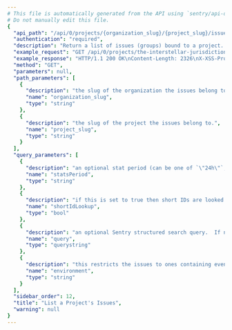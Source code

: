 ```yaml
---
# This file is automatically generated from the API using `sentry/api-docs/generator.py.`
# Do not manually edit this file.
{
  "api_path": "/api/0/projects/{organization_slug}/{project_slug}/issues/", 
  "authentication": "required", 
  "description": "Return a list of issues (groups) bound to a project.  All parameters are\nsupplied as query string parameters.\n\nA default query of ``is:unresolved`` is applied. To return results\nwith other statuses send an new query value (i.e. ``?query=`` for all\nresults).\n\nThe ``statsPeriod`` parameter can be used to select the timeline\nstats which should be present. Possible values are: ``\"\"`` (disable),\n``\"24h\"``, ``\"14d\"``", 
  "example_request": "GET /api/0/projects/the-interstellar-jurisdiction/pump-station/issues/?statsPeriod=24h HTTP/1.1\nHost: sentry.io\nAuthorization: Bearer <token>", 
  "example_response": "HTTP/1.1 200 OK\nContent-Length: 2326\nX-XSS-Protection: 1; mode=block\nContent-Language: en\nX-Max-Hits: 1000\nAccess-Control-Expose-Headers: X-Sentry-Error, Retry-After\nVary: Accept-Language, Cookie\nX-Content-Type-Options: nosniff\nAccess-Control-Allow-Methods: GET, PUT, DELETE, HEAD, OPTIONS\nLink: <https://sentry.io/api/0/projects/the-interstellar-jurisdiction/pump-station/issues/?statsPeriod=24h&cursor=1584910687367:0:1>; rel=\"previous\"; results=\"false\"; cursor=\"1584910687367:0:1\", <https://sentry.io/api/0/projects/the-interstellar-jurisdiction/pump-station/issues/?statsPeriod=24h&cursor=1584910684797:1:0>; rel=\"next\"; results=\"false\"; cursor=\"1584910684797:1:0\"\nX-Hits: 2\nAllow: GET, PUT, DELETE, HEAD, OPTIONS\nAccess-Control-Allow-Origin: *\nAccess-Control-Allow-Headers: X-Sentry-Auth, X-Requested-With, Origin, Accept, Content-Type, Authentication, Authorization\nContent-Type: application/json\nX-Frame-Options: deny\n\n[\n  {\n    \"annotations\": [], \n    \"assignedTo\": null, \n    \"count\": \"1\", \n    \"culprit\": \"io.sentry.example.ApiRequest in perform\", \n    \"firstSeen\": \"2020-03-22T20:58:07.367728Z\", \n    \"hasSeen\": false, \n    \"id\": \"2\", \n    \"isBookmarked\": false, \n    \"isPublic\": false, \n    \"isSubscribed\": false, \n    \"lastSeen\": \"2020-03-22T20:58:07.367728Z\", \n    \"level\": \"error\", \n    \"logger\": null, \n    \"metadata\": {\n      \"filename\": \"ApiRequest.java\", \n      \"function\": \"perform\", \n      \"type\": \"ApiException\", \n      \"value\": \"Authentication failed, token expired!\"\n    }, \n    \"numComments\": 0, \n    \"permalink\": \"https://sentry.io/organizations/the-interstellar-jurisdiction/issues/2/\", \n    \"platform\": \"java\", \n    \"project\": {\n      \"id\": \"2\", \n      \"name\": \"Pump Station\", \n      \"platform\": null, \n      \"slug\": \"pump-station\"\n    }, \n    \"shareId\": null, \n    \"shortId\": \"PUMP-STATION-2\", \n    \"stats\": {\n      \"24h\": [\n        [\n          1584824400, \n          0\n        ], \n        [\n          1584828000, \n          0\n        ], \n        [\n          1584831600, \n          0\n        ], \n        [\n          1584835200, \n          0\n        ], \n        [\n          1584838800, \n          0\n        ], \n        [\n          1584842400, \n          0\n        ], \n        [\n          1584846000, \n          0\n        ], \n        [\n          1584849600, \n          0\n        ], \n        [\n          1584853200, \n          0\n        ], \n        [\n          1584856800, \n          0\n        ], \n        [\n          1584860400, \n          0\n        ], \n        [\n          1584864000, \n          0\n        ], \n        [\n          1584867600, \n          0\n        ], \n        [\n          1584871200, \n          0\n        ], \n        [\n          1584874800, \n          0\n        ], \n        [\n          1584878400, \n          0\n        ], \n        [\n          1584882000, \n          0\n        ], \n        [\n          1584885600, \n          0\n        ], \n        [\n          1584889200, \n          0\n        ], \n        [\n          1584892800, \n          0\n        ], \n        [\n          1584896400, \n          0\n        ], \n        [\n          1584900000, \n          0\n        ], \n        [\n          1584903600, \n          0\n        ], \n        [\n          1584907200, \n          1\n        ]\n      ]\n    }, \n    \"status\": \"unresolved\", \n    \"statusDetails\": {}, \n    \"subscriptionDetails\": null, \n    \"title\": \"ApiException: Authentication failed, token expired!\", \n    \"type\": \"error\", \n    \"userCount\": 1\n  }, \n  {\n    \"annotations\": [], \n    \"assignedTo\": null, \n    \"count\": \"1\", \n    \"culprit\": \"raven.scripts.runner in main\", \n    \"firstSeen\": \"2020-03-22T20:58:04.796879Z\", \n    \"hasSeen\": false, \n    \"id\": \"1\", \n    \"isBookmarked\": false, \n    \"isPublic\": false, \n    \"isSubscribed\": false, \n    \"lastSeen\": \"2020-03-22T20:58:04.796879Z\", \n    \"level\": \"error\", \n    \"logger\": null, \n    \"metadata\": {\n      \"title\": \"This is an example python exception\"\n    }, \n    \"numComments\": 0, \n    \"permalink\": \"https://sentry.io/organizations/the-interstellar-jurisdiction/issues/1/\", \n    \"platform\": \"python\", \n    \"project\": {\n      \"id\": \"2\", \n      \"name\": \"Pump Station\", \n      \"platform\": null, \n      \"slug\": \"pump-station\"\n    }, \n    \"shareId\": null, \n    \"shortId\": \"PUMP-STATION-1\", \n    \"stats\": {\n      \"24h\": [\n        [\n          1584824400, \n          0\n        ], \n        [\n          1584828000, \n          0\n        ], \n        [\n          1584831600, \n          0\n        ], \n        [\n          1584835200, \n          0\n        ], \n        [\n          1584838800, \n          0\n        ], \n        [\n          1584842400, \n          0\n        ], \n        [\n          1584846000, \n          0\n        ], \n        [\n          1584849600, \n          0\n        ], \n        [\n          1584853200, \n          0\n        ], \n        [\n          1584856800, \n          0\n        ], \n        [\n          1584860400, \n          0\n        ], \n        [\n          1584864000, \n          0\n        ], \n        [\n          1584867600, \n          0\n        ], \n        [\n          1584871200, \n          0\n        ], \n        [\n          1584874800, \n          0\n        ], \n        [\n          1584878400, \n          0\n        ], \n        [\n          1584882000, \n          0\n        ], \n        [\n          1584885600, \n          0\n        ], \n        [\n          1584889200, \n          0\n        ], \n        [\n          1584892800, \n          0\n        ], \n        [\n          1584896400, \n          0\n        ], \n        [\n          1584900000, \n          0\n        ], \n        [\n          1584903600, \n          0\n        ], \n        [\n          1584907200, \n          1\n        ]\n      ]\n    }, \n    \"status\": \"unresolved\", \n    \"statusDetails\": {}, \n    \"subscriptionDetails\": null, \n    \"title\": \"This is an example python exception\", \n    \"type\": \"default\", \n    \"userCount\": 1\n  }\n]", 
  "method": "GET", 
  "parameters": null, 
  "path_parameters": [
    {
      "description": "the slug of the organization the issues belong to.", 
      "name": "organization_slug", 
      "type": "string"
    }, 
    {
      "description": "the slug of the project the issues belong to.", 
      "name": "project_slug", 
      "type": "string"
    }
  ], 
  "query_parameters": [
    {
      "description": "an optional stat period (can be one of `\"24h\"`, `\"14d\"`, and `\"\"`).", 
      "name": "statsPeriod", 
      "type": "string"
    }, 
    {
      "description": "if this is set to true then short IDs are looked up by this function as well.  This can cause the return value of the function to return an event issue of a different project which is why this is an opt-in. Set to 1 to enable.", 
      "name": "shortIdLookup", 
      "type": "bool"
    }, 
    {
      "description": "an optional Sentry structured search query.  If not provided an implied `\"is:unresolved\"` is assumed.)", 
      "name": "query", 
      "type": "querystring"
    }, 
    {
      "description": "this restricts the issues to ones containing events from this environment", 
      "name": "environment", 
      "type": "string"
    }
  ], 
  "sidebar_order": 12, 
  "title": "List a Project's Issues", 
  "warning": null
}
---
```

